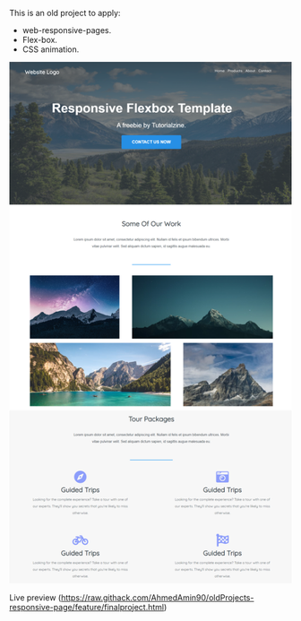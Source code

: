 This is an old project to apply: 
- web-responsive-pages.
- Flex-box.
- CSS animation.

![screenshot](./app_screenshot.png)

Live preview (https://raw.githack.com/AhmedAmin90/oldProjects-responsive-page/feature/finalproject.html)